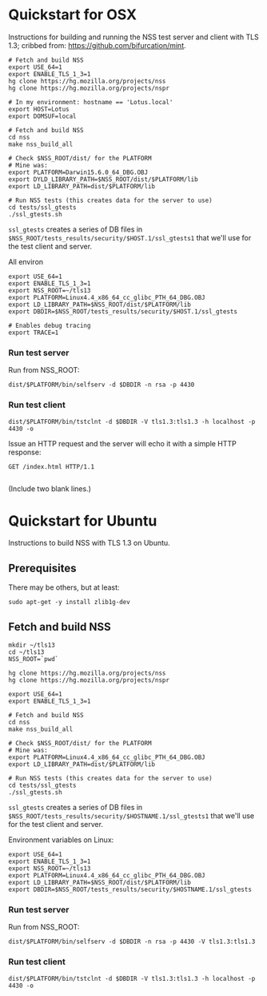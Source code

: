 # Quickstart for OSX

Instructions for building and running the NSS test server and client with TLS 1.3; cribbed from: https://github.com/bifurcation/mint.

```
# Fetch and build NSS
export USE_64=1
export ENABLE_TLS_1_3=1
hg clone https://hg.mozilla.org/projects/nss
hg clone https://hg.mozilla.org/projects/nspr

# In my environment: hostname == 'Lotus.local'
export HOST=Lotus
export DOMSUF=local

# Fetch and build NSS
cd nss
make nss_build_all

# Check $NSS_ROOT/dist/ for the PLATFORM
# Mine was: 
export PLATFORM=Darwin15.6.0_64_DBG.OBJ
export DYLD_LIBRARY_PATH=$NSS_ROOT/dist/$PLATFORM/lib
export LD_LIBRARY_PATH=dist/$PLATFORM/lib

# Run NSS tests (this creates data for the server to use)
cd tests/ssl_gtests
./ssl_gtests.sh
```

`ssl_gtests` creates a series of DB files in `$NSS_ROOT/tests_results/security/$HOST.1/ssl_gtests1` that we'll use for the test client and server.

All environ
```
export USE_64=1
export ENABLE_TLS_1_3=1
export NSS_ROOT=~/tls13
export PLATFORM=Linux4.4_x86_64_cc_glibc_PTH_64_DBG.OBJ
export LD_LIBRARY_PATH=$NSS_ROOT/dist/$PLATFORM/lib
export DBDIR=$NSS_ROOT/tests_results/security/$HOST.1/ssl_gtests

# Enables debug tracing
export TRACE=1
```

### Run test server
Run from NSS_ROOT:
```
dist/$PLATFORM/bin/selfserv -d $DBDIR -n rsa -p 4430
```

### Run test client
```
dist/$PLATFORM/bin/tstclnt -d $DBDIR -V tls1.3:tls1.3 -h localhost -p 4430 -o
```

Issue an HTTP request and the server will echo it with a simple HTTP response:
```
GET /index.html HTTP/1.1


```
(Include two blank lines.)


# Quickstart for Ubuntu

Instructions to build NSS with TLS 1.3 on Ubuntu.

## Prerequisites
There may be others, but at least:
```
sudo apt-get -y install zlib1g-dev
```
## Fetch and build NSS
```
mkdir ~/tls13
cd ~/tls13
NSS_ROOT=`pwd`

hg clone https://hg.mozilla.org/projects/nss
hg clone https://hg.mozilla.org/projects/nspr

export USE_64=1
export ENABLE_TLS_1_3=1

# Fetch and build NSS
cd nss
make nss_build_all

# Check $NSS_ROOT/dist/ for the PLATFORM
# Mine was: 
export PLATFORM=Linux4.4_x86_64_cc_glibc_PTH_64_DBG.OBJ
export LD_LIBRARY_PATH=dist/$PLATFORM/lib

# Run NSS tests (this creates data for the server to use)
cd tests/ssl_gtests
./ssl_gtests.sh
```

`ssl_gtests` creates a series of DB files in `$NSS_ROOT/tests_results/security/$HOSTNAME.1/ssl_gtests1` that we'll use for the test client and server.

Environment variables on Linux:
```
export USE_64=1
export ENABLE_TLS_1_3=1
export NSS_ROOT=~/tls13
export PLATFORM=Linux4.4_x86_64_cc_glibc_PTH_64_DBG.OBJ
export LD_LIBRARY_PATH=$NSS_ROOT/dist/$PLATFORM/lib
export DBDIR=$NSS_ROOT/tests_results/security/$HOSTNAME.1/ssl_gtests
```

### Run test server
Run from NSS_ROOT:
```
dist/$PLATFORM/bin/selfserv -d $DBDIR -n rsa -p 4430 -V tls1.3:tls1.3
```

### Run test client
```
dist/$PLATFORM/bin/tstclnt -d $DBDIR -V tls1.3:tls1.3 -h localhost -p 4430 -o
```

